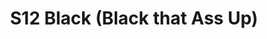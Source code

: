 ---
title: S12 Black (Black that Ass Up)
permalink: "/teams/s12-black"
members:
- Adrien Morales - Captain
- Andy Pratt - Quarterback
- JC Chiuco
- Kevin Comerford
- AJ DeGarmo
- Scott Graham
- Alexandra Harvey
- Derrick Johnson
- Old Man Johnson
- Justin Parker
- Enrique Perez
- Dameron Rendell
- Kyle Veldman
- Dewayne Alexander (Supplemental)
teamid: 4173
name: S12 Black
color: Black that Ass Up
division: ''
---